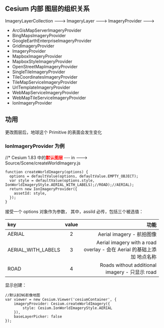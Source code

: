 ## Cesium 内部 图层的组织关系
ImageryLayerCollection --->
ImageryLayer --->
ImageryProvider --->
- ArcGisMapServerImageryProvider
- BingMapsImageryProvider
- GoogleEarthEnterpriseImageryProvider
- GridImageryProvider
- ImageryProvider
- MapboxImageryProvider
- MapboxStyleImageryProvider
- OpenStreetMapImageryProvider
- SingleTileImageryProvider
- TileCoordinatesImageryProvider
- TileMapServiceImageryProvider
- UrlTemplateImageryProvider
- WebMapServiceImageryProvider
- WebMapTileServiceImageryProvider
- IonImageryProvider


## 功用
  更改图层后，地球这个 Primitive 的表面会发生变化


<!-- ![imageryProviderInCesium](imageryProviderInCesium.png) -->

### IonImageryProvider 为例

  //*  Cesium 1.83 中的<font color="red">**默认图层**</font> --- in ---> Source/Scene/createWorldImagery.js
  ```
  function createWorldImagery(options) {
    options = defaultValue(options, defaultValue.EMPTY_OBJECT);
    var style = defaultValue(options.style, IonWorldImageryStyle.AERIAL_WITH_LABELS);//ROAD);//AERIAL);
    return new IonImageryProvider({
      assetId: style,
    });
  }
  ```

  接受一个 options 对象作为参数，
  其中，assiId 必传，包括三个被选值：

  | key                  |    value    |      功能      |
  | :---                 |    :----:   |          ---: |
  | AERIAL               |     2       | Aerial imagery - 航拍图像   |
  | AERIAL_WITH_LABELS   |     3       | Aerial imagery with a road overlay - 会在 Aerial 的基础上添加 地点名称      |
  | ROAD                 |     4       | Roads without additional imagery - 只显示 road      |

  显示创建：
  ```
  //默认BING影像地图
  var viewer = new Cesium.Viewer('cesiumContainer', {
      imageryProvider: Cesium.createWorldImagery({
          style: Cesium.IonWorldImageryStyle.AERIAL
      }),
      baseLayerPicker: false
  });
  ```